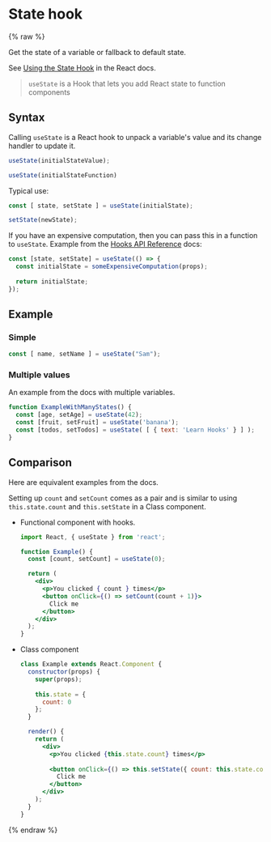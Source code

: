 # State hook

{% raw %}

Get the state of a variable or fallback to default state.

See [Using the State Hook][] in the React docs.

> `useState` is a Hook that lets you add React state to function components

[Using the State Hook]: https://reactjs.org/docs/hooks-state.html


## Syntax

Calling `useState` is a React hook to unpack a variable's value and its change handler to update it.

```javascript
useState(initialStateValue);

useState(initialStateFunction)
```

Typical use:

```javascript
const [ state, setState ] = useState(initialState);

setState(newState);
```

If you have an expensive computation, then you can pass this in a function to `useState`. Example from the [Hooks API Reference][] docs:

```javascript
const [state, setState] = useState(() => {
  const initialState = someExpensiveComputation(props);
  
  return initialState;
});
```

[Hooks API Reference]: https://reactjs.org/docs/hooks-reference.html


## Example

### Simple


```javascript
const [ name, setName ] = useState("Sam");
```

### Multiple values

An example from the docs with multiple variables.

```javascript
function ExampleWithManyStates() {
  const [age, setAge] = useState(42);
  const [fruit, setFruit] = useState('banana');
  const [todos, setTodos] = useState( [ { text: 'Learn Hooks' } ] );
}
```


## Comparison

Here are equivalent examples from the docs.

Setting up `count` and `setCount` comes as a pair and is similar to using `this.state.count` and `this.setState` in a Class component.

- Functional component with hooks.
    ```jsx
    import React, { useState } from 'react';

    function Example() {
      const [count, setCount] = useState(0);

      return (
        <div>
          <p>You clicked { count } times</p>
          <button onClick={() => setCount(count + 1)}>
            Click me
          </button>
        </div>
      );
    }
    ```
- Class component
    ```jsx
    class Example extends React.Component {
      constructor(props) {
        super(props);
        
        this.state = {
          count: 0
        };
      }

      render() {
        return (
          <div>
            <p>You clicked {this.state.count} times</p>
            
            <button onClick={() => this.setState({ count: this.state.count + 1 })}>
              Click me
            </button>
          </div>
        );
      }
    }
    ```

{% endraw %}
